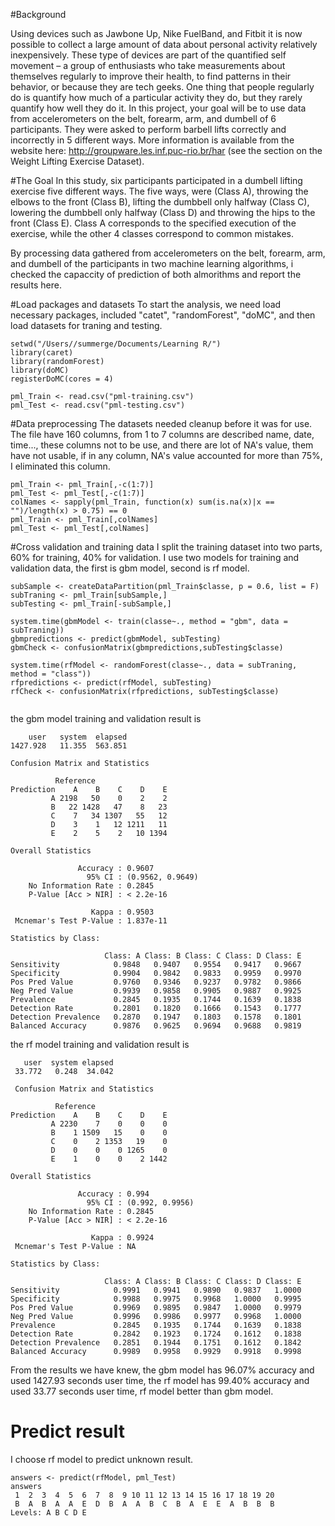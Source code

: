 #Background

Using devices such as Jawbone Up, Nike FuelBand, and Fitbit it is now possible to collect a large amount of data about personal activity relatively inexpensively. These type of devices are part of the quantified self movement – a group of enthusiasts who take measurements about themselves regularly to improve their health, to find patterns in their behavior, or because they are tech geeks. One thing that people regularly do is quantify how much of a particular activity they do, but they rarely quantify how well they do it. In this project, your goal will be to use data from accelerometers on the belt, forearm, arm, and dumbell of 6 participants. They were asked to perform barbell lifts correctly and incorrectly in 5 different ways. More information is available from the website here: http://groupware.les.inf.puc-rio.br/har (see the section on the Weight Lifting Exercise Dataset). 

#The Goal
In this study, six participants participated in a dumbell lifting exercise five different ways. The five ways, were (Class A), throwing the elbows to the front (Class B), lifting the dumbbell only halfway (Class C), lowering the dumbbell only halfway (Class D) and throwing the hips to the front (Class E). Class A corresponds to the specified execution of the exercise, while the other 4 classes correspond to common mistakes.

By processing data gathered from accelerometers on the belt, forearm, arm, and dumbell of the participants in two machine learning algorithms, i checked the capaccity of prediction of both almorithms and report the results here.

#Load packages and datasets
To start the analysis, we need load necessary packages, included "catet", "randomForest", "doMC", and then load datasets for traning and testing.

```
setwd("/Users//summerge/Documents/Learning R/")
library(caret)
library(randomForest)
library(doMC)
registerDoMC(cores = 4)

pml_Train <- read.csv("pml-training.csv")
pml_Test <- read.csv("pml-testing.csv")
```
#Data preprocessing
The datasets needed cleanup before it was for use.  The file have 160 columns,  from 1 to 7 columns are described name, date, time..., these columns not to be use, and there are lot of NA's value, them have not usable, if in any column, NA's value accounted for more than 75%, I eliminated this column.

```
pml_Train <- pml_Train[,-c(1:7)]
pml_Test <- pml_Test[,-c(1:7)]
colNames <- sapply(pml_Train, function(x) sum(is.na(x)|x == "")/length(x) > 0.75) == 0
pml_Train <- pml_Train[,colNames]
pml_Test <- pml_Test[,colNames]
```
#Cross validation and training data
I split the training dataset into two parts, 60% for training, 40% for validation. I use two models for training and validation data, the first is gbm model, second is rf model.

```
subSample <- createDataPartition(pml_Train$classe, p = 0.6, list = F)
subTraning <- pml_Train[subSample,]
subTesting <- pml_Train[-subSample,]

system.time(gbmModel <- train(classe~., method = "gbm", data = subTraning)) 
gbmpredictions <- predict(gbmModel, subTesting)
gbmCheck <- confusionMatrix(gbmpredictions,subTesting$classe)

system.time(rfModel <- randomForest(classe~., data = subTraning, method = "class"))
rfpredictions <- predict(rfModel, subTesting)
rfCheck <- confusionMatrix(rfpredictions, subTesting$classe)


```
the gbm model training and validation result is

```
    user   system  elapsed 
1427.928   11.355  563.851 

Confusion Matrix and Statistics

          Reference
Prediction    A    B    C    D    E
         A 2198   50    0    2    2
         B   22 1428   47    8   23
         C    7   34 1307   55   12
         D    3    1   12 1211   11
         E    2    5    2   10 1394

Overall Statistics
                                          
               Accuracy : 0.9607          
                 95% CI : (0.9562, 0.9649)
    No Information Rate : 0.2845          
    P-Value [Acc > NIR] : < 2.2e-16       
                                          
                  Kappa : 0.9503          
 Mcnemar's Test P-Value : 1.837e-11       

Statistics by Class:

                     Class: A Class: B Class: C Class: D Class: E
Sensitivity            0.9848   0.9407   0.9554   0.9417   0.9667
Specificity            0.9904   0.9842   0.9833   0.9959   0.9970
Pos Pred Value         0.9760   0.9346   0.9237   0.9782   0.9866
Neg Pred Value         0.9939   0.9858   0.9905   0.9887   0.9925
Prevalence             0.2845   0.1935   0.1744   0.1639   0.1838
Detection Rate         0.2801   0.1820   0.1666   0.1543   0.1777
Detection Prevalence   0.2870   0.1947   0.1803   0.1578   0.1801
Balanced Accuracy      0.9876   0.9625   0.9694   0.9688   0.9819

```
the rf model training and validation result is


```
   user  system elapsed 
 33.772   0.248  34.042 
 
 Confusion Matrix and Statistics

          Reference
Prediction    A    B    C    D    E
         A 2230    7    0    0    0
         B    1 1509   15    0    0
         C    0    2 1353   19    0
         D    0    0    0 1265    0
         E    1    0    0    2 1442

Overall Statistics
                                         
               Accuracy : 0.994          
                 95% CI : (0.992, 0.9956)
    No Information Rate : 0.2845         
    P-Value [Acc > NIR] : < 2.2e-16      
                                         
                  Kappa : 0.9924         
 Mcnemar's Test P-Value : NA             

Statistics by Class:

                     Class: A Class: B Class: C Class: D Class: E
Sensitivity            0.9991   0.9941   0.9890   0.9837   1.0000
Specificity            0.9988   0.9975   0.9968   1.0000   0.9995
Pos Pred Value         0.9969   0.9895   0.9847   1.0000   0.9979
Neg Pred Value         0.9996   0.9986   0.9977   0.9968   1.0000
Prevalence             0.2845   0.1935   0.1744   0.1639   0.1838
Detection Rate         0.2842   0.1923   0.1724   0.1612   0.1838
Detection Prevalence   0.2851   0.1944   0.1751   0.1612   0.1842
Balanced Accuracy      0.9989   0.9958   0.9929   0.9918   0.9998

```
From the results we have knew, the gbm model has 96.07% accuracy and used 1427.93 seconds user time, the rf model has 99.40% accuracy and used 33.77 seconds user time, rf model better than gbm model.

# Predict result

I choose rf model to predict unknown result.

```
answers <- predict(rfModel, pml_Test)
answers
 1  2  3  4  5  6  7  8  9 10 11 12 13 14 15 16 17 18 19 20 
 B  A  B  A  A  E  D  B  A  A  B  C  B  A  E  E  A  B  B  B 
Levels: A B C D E
```

